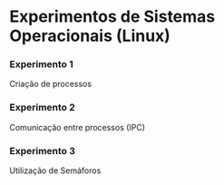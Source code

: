 # Experimentos de Sistemas Operacionais (Linux)


### Experimento 1
Criação de processos

### Experimento 2
Comunicação entre processos (IPC)

### Experimento 3
Utilização de Semáforos
